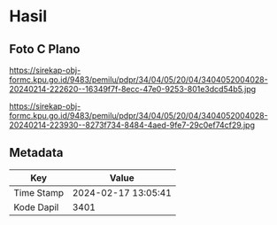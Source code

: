 # Hasil

## Foto C Plano

https://sirekap-obj-formc.kpu.go.id/9483/pemilu/pdpr/34/04/05/20/04/3404052004028-20240214-222620--16349f7f-8ecc-47e0-9253-801e3dcd54b5.jpg

https://sirekap-obj-formc.kpu.go.id/9483/pemilu/pdpr/34/04/05/20/04/3404052004028-20240214-223930--8273f734-8484-4aed-9fe7-29c0ef74cf29.jpg


## Metadata

| Key        | Value               |
| ---------- | ------------------- |
| Time Stamp | 2024-02-17 13:05:41 |
| Kode Dapil | 3401                |



